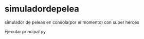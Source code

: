 # simuladordepelea
simulador de peleas en consola(por el momento) con super héroes

Ejecutar principal.py
